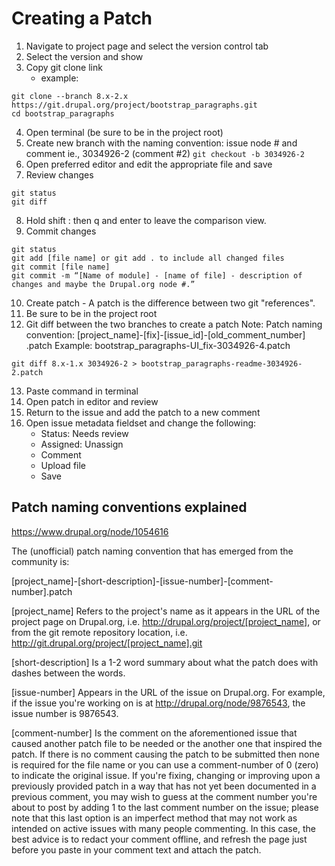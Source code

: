 # Creating a Patch

   1. Navigate to project page and select the version control tab
   2. Select the version and show
   3. Copy git clone link
      * example:

 ```
 git clone --branch 8.x-2.x https://git.drupal.org/project/bootstrap_paragraphs.git
cd bootstrap_paragraphs
```

   4. Open terminal (be sure to be in the project root)
   5. Create new branch with the naming convention: issue node # and comment ie., 3034926-2 (comment #2) `git checkout -b 3034926-2`
   6. Open preferred editor and edit the appropriate file and save
   7. Review changes

```
git status
git diff
```

   8. Hold shift : then q and enter to leave the comparison view.
   9. Commit changes

```
git status
git add [file name] or git add . to include all changed files
git commit [file name]
git commit -m “[Name of module] - [name of file] - description of changes and maybe the Drupal.org node #.”
```

   10. Create patch - A patch is the difference between two git "references".
   11. Be sure to be in the project root
   12. Git diff between the two branches to create a patch
       Note: Patch naming convention:
       [project_name]-[fix]-[issue_id]-[old_comment_number] .patch 
       Example: bootstrap_paragraphs-UI_fix-3034926-4.patch

```
git diff 8.x-1.x 3034926-2 > bootstrap_paragraphs-readme-3034926-2.patch
```

   13. Paste command in terminal
   14. Open patch in editor and review 
   15. Return to the issue and add the patch to a new comment
   16. Open issue metadata fieldset and change the following:
       * Status: Needs review
       * Assigned: Unassign
       * Comment
       * Upload file
       * Save


## Patch naming conventions explained
https://www.drupal.org/node/1054616


The (unofficial) patch naming convention that has emerged from the community is:

[project_name]-[short-description]-[issue-number]-[comment-number].patch

[project_name]
Refers to the project's name as it appears in the URL of the project page on
Drupal.org, i.e. http://drupal.org/project/[project_name], or from the git
remote repository location, i.e. http://git.drupal.org/project/[project_name].git 

[short-description]
Is a 1-2 word summary about what the patch does with dashes between the words.

[issue-number]
Appears in the URL of the issue on Drupal.org. For example, if the issue you're
working on is at http://drupal.org/node/9876543, the issue number is 9876543.

[comment-number]
Is the comment on the aforementioned issue that caused another patch file to be
needed or the another one that inspired the patch. If there is no comment
causing the patch to be submitted then none is required for the file name or you
can use a comment-number of 0 (zero) to indicate the original issue. If you're
fixing, changing or improving upon a previously provided patch in a way that has
not yet been documented in a previous comment, you may wish to guess at the
comment number you're about to post by adding 1 to the last comment number on
the issue; please note that this last option is an imperfect method that may not
work as intended on active issues with many people commenting. In this case, the
best advice is to redact your comment offline, and refresh the page just before
you paste in your comment text and attach the patch.

